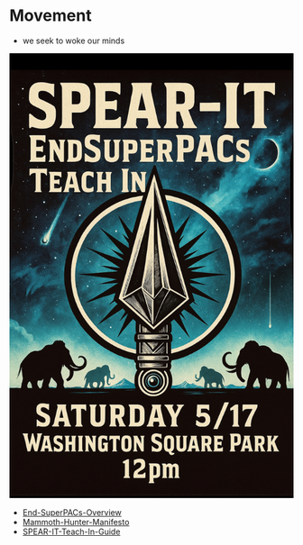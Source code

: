# Movement

- we seek to woke our minds

![Spearit May 17 Flyer.jpeg](spearit/Spearit-May-17-Flyer.jpeg)

- [End-SuperPACs-Overview](spearit/End-SuperPACs-Overview.pdf)
- [Mammoth-Hunter-Manifesto](spearit/Mammoth-Hunter-Manifesto.pdf)
- [SPEAR-IT-Teach-In-Guide](spearit/SPEAR-IT-Teach-In-Guide.pdf)
